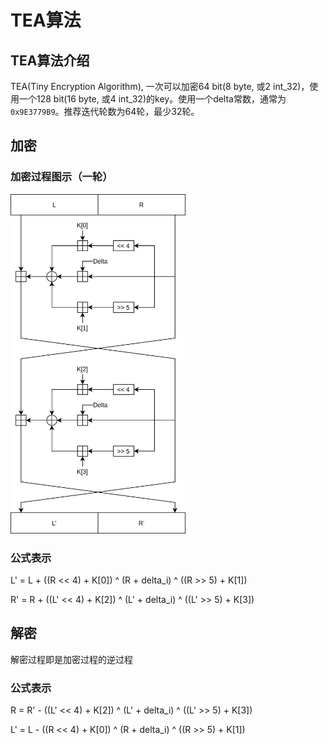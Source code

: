 # TEA算法

## TEA算法介绍

TEA(Tiny Encryption Algorithm), 一次可以加密64 bit(8 byte, 或2 int_32)，使用一个128 bit(16 byte, 或4 int_32)的key。使用一个delta常数，通常为```0x9E3779B9```。推荐迭代轮数为64轮，最少32轮。

## 加密

### 加密过程图示（一轮）

<img src="teaEnc.png" alt="1" width="280" />

### 公式表示

L' = L + ((R << 4) + K[0]) ^ (R + delta_i) ^ ((R >> 5) + K[1])

R' = R + ((L' << 4) + K[2]) ^ (L' + delta_i) ^ ((L' >> 5) + K[3])

## 解密

解密过程即是加密过程的逆过程

### 公式表示

R = R' - ((L' << 4) + K[2]) ^ (L' + delta_i) ^ ((L' >> 5) + K[3])

L' = L - ((R << 4) + K[0]) ^ (R + delta_i) ^ ((R >> 5) + K[1])